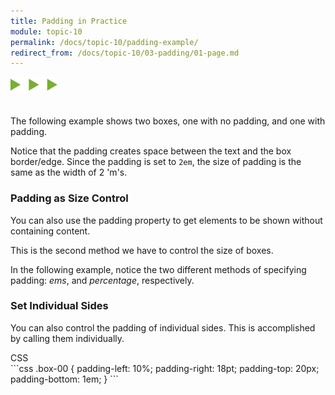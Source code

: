 ```yaml
---
title: Padding in Practice
module: topic-10
permalink: /docs/topic-10/padding-example/
redirect_from: /docs/topic-10/03-padding/01-page.md
---
```


<img src="./../../../img/arrow-divider.svg" style="width: 75px; border: none; margin: 0px 0 20px 0" />

The following example shows two boxes, one with no padding, and one with padding.

Notice that the padding creates space between the text and the box border/edge. Since the padding is set to `2em`, the size of padding is the same as the width of 2 'm's.

<div class="codepen-embed">
  <p data-height="400" data-theme-id="30567" data-slug-hash="eeBoaX" data-default-tab="css,result" data-user="Media-Ed-Online" data-embed-version="2" data-pen-title="[Topic-09] Padding, Pt. 1" class="codepen"></p>
</div>

### Padding as Size Control

You can also use the padding property to get elements to be shown without containing content.

This is the second method we have to control the size of boxes.

In the following example, notice the two different methods of specifying padding: _ems_, and _percentage_, respectively.

<div class="codepen-embed">
  <p data-height="400" data-theme-id="30567" data-slug-hash="BmQeNY" data-default-tab="css,result" data-user="Media-Ed-Online" data-embed-version="2" data-pen-title="[Topic-09] Padding, Pt. 2" class="codepen"></p>
</div>


### Set Individual Sides

You can also control the padding of individual sides. This is accomplished by calling them individually.

<div id="code-heading">CSS</div>
```css
.box-00 {
    padding-left: 10%;
    padding-right: 18pt;
    padding-top: 20px;
    padding-bottom: 1em;
}
```
